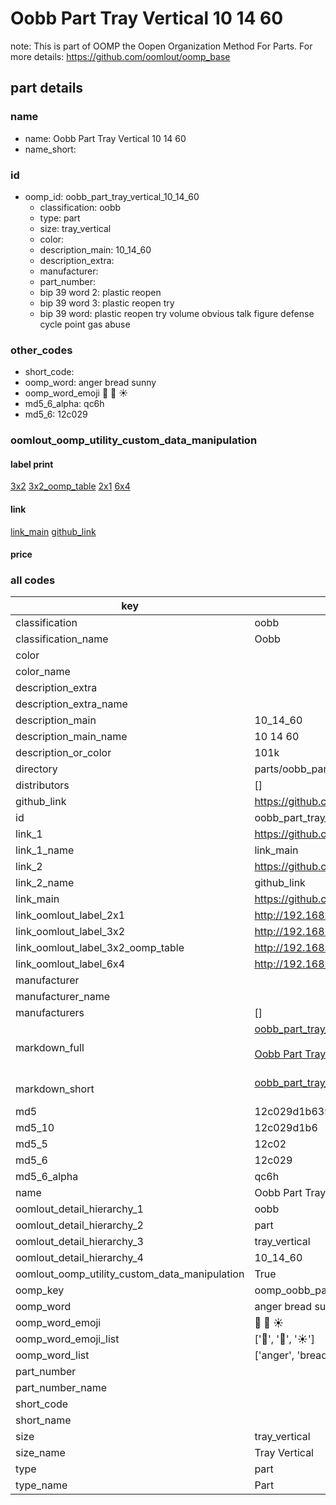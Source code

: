 # Oobb Part Tray Vertical 10 14 60  

note: This is part of OOMP the Oopen Organization Method For Parts. For more details: https://github.com/oomlout/oomp_base

##  part details





### name
* name: Oobb Part Tray Vertical 10 14 60
* name_short: 
### id
* oomp_id: oobb_part_tray_vertical_10_14_60
  * classification: oobb
  * type: part
  * size: tray_vertical
  * color: 
  * description_main: 10_14_60
  * description_extra: 
  * manufacturer: 
  * part_number: 
  * bip 39 word 2: plastic reopen
  * bip 39 word 3: plastic reopen try
  * bip 39 word: plastic reopen try volume obvious talk figure defense cycle point gas abuse

### other_codes
* short_code: 
* oomp_word: anger bread sunny
* oomp_word_emoji :anger: :bread: :sunny:
* md5_6_alpha: qc6h
* md5_6: 12c029






### oomlout_oomp_utility_custom_data_manipulation
#### label print
[3x2](http://192.168.1.245:1112/?label=oomp%20qc6h)
[3x2_oomp_table](http://192.168.1.107:1112/?label=oomp%20qc6h)
[2x1](http://192.168.1.242:1112/?label=oomp%20qc6h)
[6x4](http://192.168.1.55:1112/?label=oomp%20qc6h)    

#### link

[link_main](https://github.com/oomlout/oomlout_oomp_current_version_messy/tree/main/parts/oobb_part_tray_vertical_10_14_60) [github_link](https://github.com/oomlout/oomlout_oomp_part_src/tree/main/parts/oobb_part_tray_vertical_10_14_60)                             

#### price







### all codes 
| key | value |  
| --- | --- |  
| classification | oobb |  
| classification_name | Oobb |  
| color |  |  
| color_name |  |  
| description_extra |  |  
| description_extra_name |  |  
| description_main | 10_14_60 |  
| description_main_name | 10 14 60 |  
| description_or_color | 101k |  
| directory | parts/oobb_part_tray_vertical_10_14_60 |  
| distributors | [] |  
| github_link | https://github.com/oomlout/oomlout_oomp_part_src/tree/main/parts/oobb_part_tray_vertical_10_14_60 |  
| id | oobb_part_tray_vertical_10_14_60 |  
| link_1 | https://github.com/oomlout/oomlout_oomp_current_version_messy/tree/main/parts/oobb_part_tray_vertical_10_14_60 |  
| link_1_name | link_main |  
| link_2 | https://github.com/oomlout/oomlout_oomp_part_src/tree/main/parts/oobb_part_tray_vertical_10_14_60 |  
| link_2_name | github_link |  
| link_main | https://github.com/oomlout/oomlout_oomp_current_version_messy/tree/main/parts/oobb_part_tray_vertical_10_14_60 |  
| link_oomlout_label_2x1 | http://192.168.1.242:1112/?label=oomp%20qc6h |  
| link_oomlout_label_3x2 | http://192.168.1.245:1112/?label=oomp%20qc6h |  
| link_oomlout_label_3x2_oomp_table | http://192.168.1.107:1112/?label=oomp%20qc6h |  
| link_oomlout_label_6x4 | http://192.168.1.55:1112/?label=oomp%20qc6h |  
| manufacturer |  |  
| manufacturer_name |  |  
| manufacturers | [] |  
| markdown_full | [oobb_part_tray_vertical_10_14_60](https://github.com/oomlout/oomlout_oomp_current_version_messy/tree/main/parts/oobb_part_tray_vertical_10_14_60)<br>[](https://github.com/oomlout/oomlout_oomp_current_version_messy/tree/main/parts/oobb_part_tray_vertical_10_14_60)<br>[Oobb Part Tray Vertical 10 14 60](https://github.com/oomlout/oomlout_oomp_current_version_messy/tree/main/parts/oobb_part_tray_vertical_10_14_60)<br><br> |  
| markdown_short | [oobb_part_tray_vertical_10_14_60](https://github.com/oomlout/oomlout_oomp_current_version_messy/tree/main/parts/oobb_part_tray_vertical_10_14_60)<br><br> |  
| md5 | 12c029d1b6396ac3764c5f5dd3ed9d30 |  
| md5_10 | 12c029d1b6 |  
| md5_5 | 12c02 |  
| md5_6 | 12c029 |  
| md5_6_alpha | qc6h |  
| name | Oobb Part Tray Vertical 10 14 60 |  
| oomlout_detail_hierarchy_1 | oobb |  
| oomlout_detail_hierarchy_2 | part |  
| oomlout_detail_hierarchy_3 | tray_vertical |  
| oomlout_detail_hierarchy_4 | 10_14_60 |  
| oomlout_oomp_utility_custom_data_manipulation | True |  
| oomp_key | oomp_oobb_part_tray_vertical_10_14_60 |  
| oomp_word | anger bread sunny |  
| oomp_word_emoji | :anger: :bread: :sunny: |  
| oomp_word_emoji_list | [':anger:', ':bread:', ':sunny:'] |  
| oomp_word_list | ['anger', 'bread', 'sunny'] |  
| part_number |  |  
| part_number_name |  |  
| short_code |  |  
| short_name |  |  
| size | tray_vertical |  
| size_name | Tray Vertical |  
| type | part |  
| type_name | Part |  
